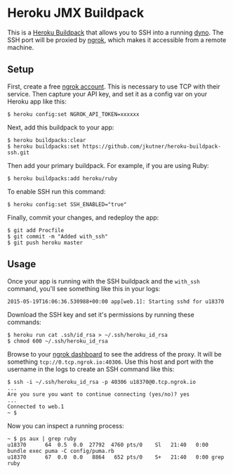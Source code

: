 # Heroku JMX Buildpack

This is a [Heroku Buildpack](https://devcenter.heroku.com/articles/buildpacks)
that allows you to SSH into a running [dyno](https://devcenter.heroku.com/articles/dynos).
The SSH port will be proxied by [ngrok](https://ngrok.com/), which makes it accessible from a remote machine.

## Setup

First, create a free [ngrok account](https://dashboard.ngrok.com/user/signup). This is necessary to use TCP with their service. Then capture your API key, and set it as a config var on your Heroku app like this:

```
$ heroku config:set NGROK_API_TOKEN=xxxxxx
```

Next, add this buildpack to your app:

```
$ heroku buildpacks:clear
$ heroku buildpacks:set https://github.com/jkutner/heroku-buildpack-ssh.git
```

Then add your primary buildpack. For example, if you are using Ruby:

```
$ heroku buildpacks:add heroku/ruby
```

To enable SSH run this command:

```
$ heroku config:set SSH_ENABLED="true"
```

Finally, commit your changes, and redeploy the app:

```
$ git add Procfile
$ git commit -m "Added with_ssh"
$ git push heroku master
```

## Usage

Once your app is running with the SSH buildpack and the `with_ssh` command, you'll see something like
this in your logs:

```
2015-05-19T16:06:36.530988+00:00 app[web.1]: Starting sshd for u18370
```

Download the SSH key and set it's permissions by running these commands:

```
$ heroku run cat .ssh/id_rsa > ~/.ssh/heroku_id_rsa
$ chmod 600 ~/.ssh/heroku_id_rsa
```

Browse to your [ngrok dashboard](https://dashboard.ngrok.com/) to see the address of the proxy.
It will be something `tcp://0.tcp.ngrok.io:40306`. Use this host and port with the
username in the logs to create an SSH command like this:

```sh-session
$ ssh -i ~/.ssh/heroku_id_rsa -p 40306 u18370@0.tcp.ngrok.io
...
Are you sure you want to continue connecting (yes/no)? yes
...
Connected to web.1
~ $
```

Now you can inspect a running process:

```
~ $ ps aux | grep ruby
u18370      64  0.5  0.0  27792  4760 pts/0    Sl   21:40   0:00 bundle exec puma -C config/puma.rb
u18370      67  0.0  0.0   8864   652 pts/0    S+   21:40   0:00 grep ruby
```
